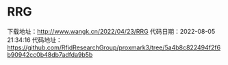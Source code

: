 # RRG
下载地址：http://www.wangk.cn/2022/04/23/RRG
代码日期：2022-08-05 21:34:16
代码地址：https://github.com/RfidResearchGroup/proxmark3/tree/5a4b8c822494f2f6b90942cc0b48db7adfda9b5b
